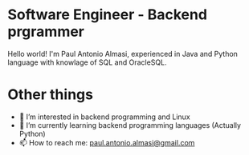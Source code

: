 # Software Engineer - Backend prgrammer
Hello world! I'm Paul Antonio Almasi, experienced in Java and Python language with knowlage of SQL and OracleSQL.

# Other things 

- 👀 I’m interested in backend programming and Linux
- 🌱 I’m currently learning backend programming languages (Actually Python)
- 📫 How to reach me: paul.antonio.almasi@gmail.com

<!---
Ianm22/Ianm22 is a ✨ special ✨ repository because its `README.md` (this file) appears on your GitHub profile.
You can click the Preview link to take a look at your changes.
--->
